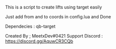 This is a script to create lifts using target easily

Just add from and to coords in config.lua and Done

Dependecies : qb-target

Created By ; MeetxDev#0421
Support Discord : https://discord.gg/AquwCR3CQb